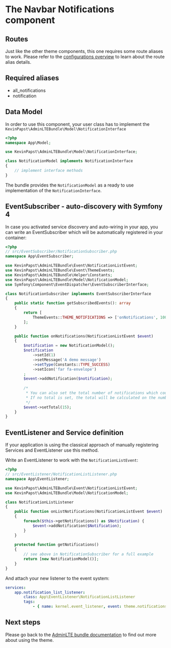 # The Navbar Notifications component

## Routes

Just like the other theme components, this one requires some route aliases to work. 
Please refer to the [configurations overview](configurations.md) to learn about the route alias details. 

## Required aliases

* all_notifications
* notification

## Data Model

In order to use this component, your user class has to implement the `KevinPapst\AdminLTEBundle\Model\NotificationInterface`
```php
<?php
namespace App\Model;

use KevinPapst\AdminLTEBundle\Model\NotificationInterface;

class NotificationModel implements NotificationInterface
{
    // implement interface methods
}
```

The bundle provides the `NotificationModel` as a ready to use implementation of the `NotificationInterface`. 

## EventSubscriber - auto-discovery with Symfony 4

In case you activated service discovery and auto-wiring in your app, you can write an EventSubscriber which will 
be automatically registered in your container:

```php
<?php
// src/EventSubscriber/NotificationSubscriber.php
namespace App\EventSubscriber;

use KevinPapst\AdminLTEBundle\Event\NotificationListEvent;
use KevinPapst\AdminLTEBundle\Event\ThemeEvents;
use KevinPapst\AdminLTEBundle\Helper\Constants;
use KevinPapst\AdminLTEBundle\Model\NotificationModel;
use Symfony\Component\EventDispatcher\EventSubscriberInterface;

class NotificationSubscriber implements EventSubscriberInterface
{
    public static function getSubscribedEvents(): array
    {
        return [
            ThemeEvents::THEME_NOTIFICATIONS => ['onNotifications', 100],
        ];
    }

    public function onNotifications(NotificationListEvent $event)
    {
        $notification = new NotificationModel();
        $notification
            ->setId(1)
            ->setMessage('A demo message')
            ->setType(Constants::TYPE_SUCCESS)
            ->setIcon('far fa-envelope')
        ;
        $event->addNotification($notification);
        
        /*
         * You can also set the total number of notifications which could be different from those displayed in the navbar
         * If no total is set, the total will be calculated on the number of notifications added to the event
         */ 
        $event->setTotal(15);
    }
}
```

## EventListener and Service definition    

If your application is using the classical approach of manually registering Services and EventListener use this method.

Write an EventListener to work with the `NotificationListEvent`:

```php
<?php
// src/EventListener/NotificationListListener.php
namespace App\EventListener;

use KevinPapst\AdminLTEBundle\Event\NotificationListEvent;
use KevinPapst\AdminLTEBundle\Model\NotificationModel;

class NotificationListListener
{
    public function onListNotifications(NotificationListEvent $event)
    {
        foreach($this->getNotifications() as $Notification) {
            $event->addNotification($Notification);
        }
    }
    
    protected function getNotifications()
    {
        // see above in NotificationSubscriber for a full example
        return [new NotificationModel()];
    }
}
```

And attach your new listener to the event system:

```yaml
services:
    app.notification_list_listener:
        class: App\EventListener\NotificationListListener
        tags:
            - { name: kernel.event_listener, event: theme.notifications, method: onListNotifications }
```

## Next steps

Please go back to the [AdminLTE bundle documentation](README.md) to find out more about using the theme.
